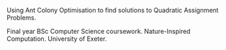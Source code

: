 Using Ant Colony Optimisation to find solutions to Quadratic Assignment Problems.

Final year BSc Computer Science coursework. Nature-Inspired Computation. University of Exeter.

